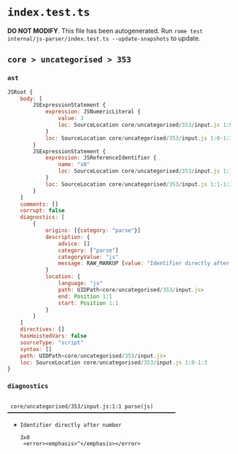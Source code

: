 # `index.test.ts`

**DO NOT MODIFY**. This file has been autogenerated. Run `rome test internal/js-parser/index.test.ts --update-snapshots` to update.

## `core > uncategorised > 353`

### `ast`

```javascript
JSRoot {
	body: [
		JSExpressionStatement {
			expression: JSNumericLiteral {
				value: 3
				loc: SourceLocation core/uncategorised/353/input.js 1:0-1:1
			}
			loc: SourceLocation core/uncategorised/353/input.js 1:0-1:1
		}
		JSExpressionStatement {
			expression: JSReferenceIdentifier {
				name: "x0"
				loc: SourceLocation core/uncategorised/353/input.js 1:1-1:3 (x0)
			}
			loc: SourceLocation core/uncategorised/353/input.js 1:1-1:3
		}
	]
	comments: []
	corrupt: false
	diagnostics: [
		{
			origins: [{category: "parse"}]
			description: {
				advice: []
				category: ["parse"]
				categoryValue: "js"
				message: RAW_MARKUP {value: "Identifier directly after number"}
			}
			location: {
				language: "js"
				path: UIDPath<core/uncategorised/353/input.js>
				end: Position 1:1
				start: Position 1:1
			}
		}
	]
	directives: []
	hasHoistedVars: false
	sourceType: "script"
	syntax: []
	path: UIDPath<core/uncategorised/353/input.js>
	loc: SourceLocation core/uncategorised/353/input.js 1:0-1:3
}
```

### `diagnostics`

```

 core/uncategorised/353/input.js:1:1 parse(js) ━━━━━━━━━━━━━━━━━━━━━━━━━━━━━━━━━━━━━━━━━━━━━━━━━━━━━

  ✖ Identifier directly after number

    3x0
     <error><emphasis>^</emphasis></error>


```
